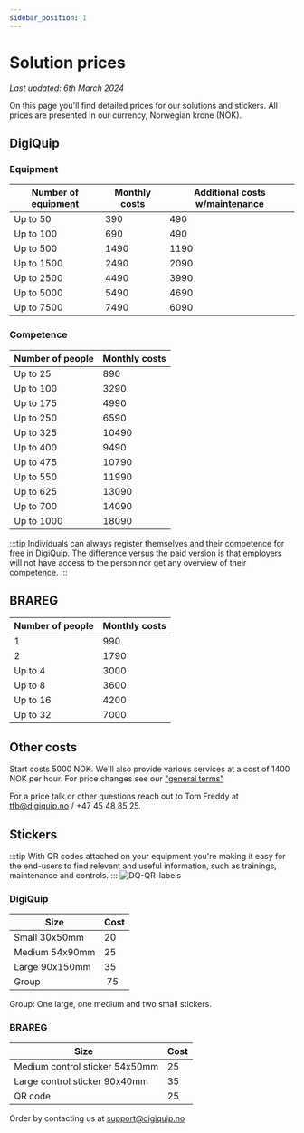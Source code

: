```yaml
---
sidebar_position: 1
---
```

# Solution prices

*Last updated: 6th March 2024*

On this page you'll find detailed prices for our solutions and stickers. All prices are presented in our currency, Norwegian krone (NOK).

## DigiQuip

### Equipment
Number of equipment|Monthly costs|Additional costs w/maintenance|
|--|--|--|
|Up to 50|390|490|
|Up to 100|690|490|
|Up to 500|1490|1190|
|Up to 1500|2490|2090|
|Up to 2500|4490|3990|
|Up to 5000|5490|4690|
|Up to 7500|7490|6090|

### Competence

Number of people|Monthly costs|
|--------------|--|
|Up to 25|890|
|Up to 100|3290|
|Up to 175|4990|
|Up to 250|6590|
|Up to 325|10490|
|Up to 400|9490|
|Up to 475|10790|
|Up to 550|11990|
|Up to 625|13090|
|Up to 700|14090|
|Up to 1000|18090|

:::tip
Individuals can always register themselves and their competence for free in DigiQuip. The difference versus the paid version is that employers will not have access to the person nor get any overview of their competence.
:::

## BRAREG

Number of people|Monthly costs|
|---------------|--|
|1|990|
|2|1790|
|Up to 4|3000|
|Up to 8|3600|
|Up to 16|4200|
|Up to 32|7000|

## Other costs

Start costs 5000 NOK. We'll also provide various services at a cost of 1400 NOK per hour. For price changes see our ["general terms"](https://digiquip.no/en/docs/legal/terms)

For a price talk or other questions reach out to Tom Freddy at tfb@digiquip.no / +47 45 48 85 25.

## Stickers  

:::tip
With QR codes attached on your equipment you're making it easy for the end-users to find relevant and useful information, such as trainings, maintenance and controls.
:::
![DQ-QR-labels](/img/scann-qr-code.jpg)
### DigiQuip

Size    |Cost| 
| ------------|----|
| Small 30x50mm| 20|
| Medium 54x90mm | 25| 
| Large 90x150mm| 35|
| Group | 75| 

Group: One large, one medium and two small stickers.

### BRAREG

Size      | Cost       | 
|--------------|------------ |
| Medium control sticker 54x50mm|25| 
| Large control sticker 90x40mm|35|
| QR code|25|

Order by contacting us at support@digiquip.no